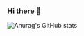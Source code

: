 ### Hi there 👋

<!--
**kallyshall/kallyshall** is a ✨ _special_ ✨ repository because its `README.md` (this file) appears on your GitHub profile.

Here are some ideas to get you started:

- 🔭 I’m currently working at IBM
- 🌱 I’m currently learning typescript->react->apollo
- 📫 How to reach me: ldguo568hmx@sina.com
-->

![Anurag's GitHub stats](https://github-readme-stats-beta-olive-84.vercel.app/api?username=kallyshall&count_private=true&theme=buefy)
